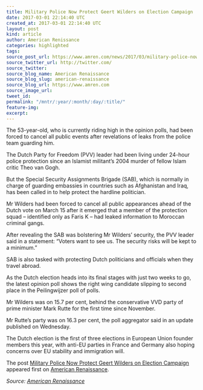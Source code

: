 ```yaml
---
title: Military Police Now Protect Geert Wilders on Election Campaign
date: 2017-03-01 22:14:40 UTC
created_at: 2017-03-01 22:14:40 UTC
layout: post
kind: article
author: American Renissance
categories: highlighted
tags: 
source_post_url: https://www.amren.com/news/2017/03/military-police-now-protect-geert-wilders-election-campaign/
source_twitter_url: http://twitter.com/
source_twitter: 
source_blog_name: American Renaissance
source_blog_slug: american-renaissance
source_blog_url: https://www.amren.com
source_image_url: 
tweet_id: 
permalink: "/mntr/:year/:month/:day/:title/"
feature-img: 
excerpt: 
---
```

<p>The 53-year-old, who is currently riding high in the opinion polls, had been forced to cancel all public events after revelations of leaks from the police team guarding him.</p>
<p>The Dutch Party for Freedom (PVV) leader had been living under 24-hour police protection since an Islamist militant’s 2004 murder of fellow Islam critic Theo van Gogh.</p>
<p>But the Special Security Assignments Brigade (SAB), which is normally in charge of guarding embassies in countries such as Afghanistan and Iraq, has been called in to help protect the hardline politician.</p>
<p>Mr Wilders had been forced to cancel all public appearances ahead of the Dutch vote on March 15 after it emerged that a member of the protection squad – identified only as Faris K – had leaked information to Moroccan criminal gangs.</p>
<p>After revealing the SAB was bolstering Mr Wilders’ security, the PVV leader said in a statement: “Voters want to see us. The security risks will be kept to a minimum.”</p>
<p>SAB is also tasked with protecting Dutch politicians and officials when they travel abroad.</p>
<p>As the Dutch election heads into its final stages with just two weeks to go, the latest opinion poll shows the right wing candidate slipping to second place in the Peilingwijzer poll of polls.</p>
<p>Mr Wilders was on 15.7 per cent, behind the conservative VVD party of prime minister Mark Rutte for the first time since November.</p>
<p>Mr Rutte’s party was on 16.3 per cent, the poll aggregator said in an update published on Wednesday.</p>
<p>The Dutch election is the first of three elections in European Union founder members this year, with anti-EU parties in France and Germany also hoping concerns over EU stability and immigration will.</p>
<p>The post <a rel="nofollow" href="https://www.amren.com/news/2017/03/military-police-now-protect-geert-wilders-election-campaign/">Military Police Now Protect Geert Wilders on Election Campaign</a> appeared first on <a rel="nofollow" href="https://www.amren.com">American Renaissance</a>.</p><div class="">
    <i>Source: <a href="https://www.amren.com">American Renaissance</a></i>
</div>
